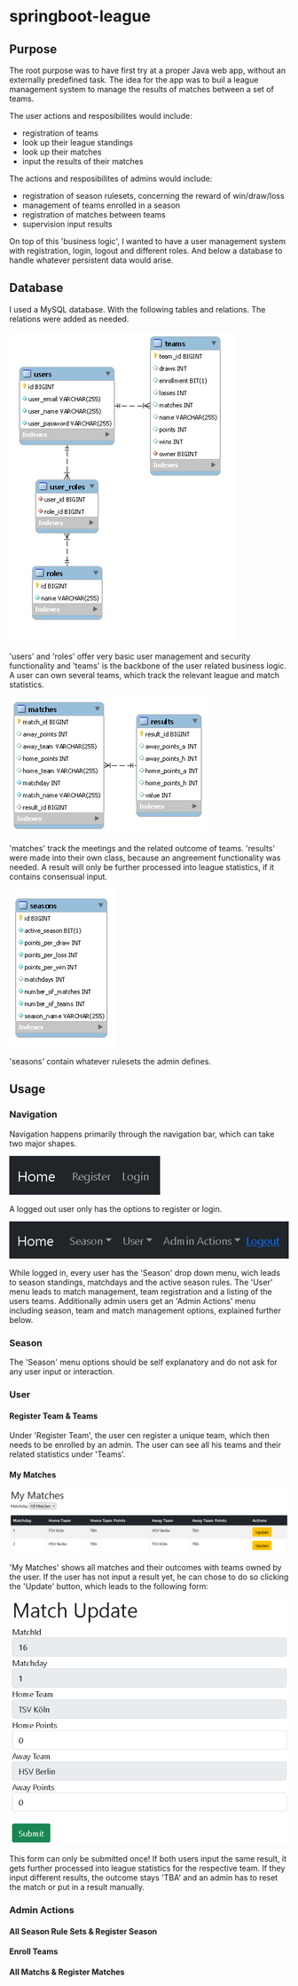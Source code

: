 # springboot-league

## Purpose
The root purpose was to have first try at a proper Java web app, without an externally predefined task.
The idea for the app was to buil a league management system to manage the results of matches between a set of teams.

The user actions and resposibilites would include:
- registration of teams
- look up their league standings
- look up their matches
- input the results of their matches

The actions and resposibilites of admins would include:
- registration of season rulesets, concerning the reward of win/draw/loss
- management of teams enrolled in a season
- registration of matches between teams
- supervision input results 

On top of this 'business logic', I wanted to have a user management system with registration, login, logout and different roles. And below a database to handle whatever persistent data would arise.

## Database
I used a MySQL database. With the following tables and relations. The relations were added as needed.

![alt text](https://github.com/JulianEichen/springboot-league/blob/main/pictures/db_users.png?raw=true)

'users' and 'roles' offer very basic user management and security functionality and 'teams' is the backbone of the user related business logic. A user can own several teams, which track the relevant league and match statistics.

![alt text](https://github.com/JulianEichen/springboot-league/blob/main/pictures/db_matches.png?raw=true)

'matches' track the meetings and the related outcome of teams. 'results' were made into their own class, because an angreement functionality was needed. A result will only be further processed into league statistics, if it contains consensual input. 

![alt text](https://github.com/JulianEichen/springboot-league/blob/main/pictures/db_seasons.png?raw=true)

'seasons' contain whatever rulesets the admin defines. 

## Usage

### Navigation

Navigation happens primarily through the navigation bar, which can take two major shapes.

![alt text](https://github.com/JulianEichen/springboot-league/blob/main/pictures/navbar_out.png?raw=true)

 A logged out user only has the options to register or login.

![alt text](https://github.com/JulianEichen/springboot-league/blob/main/pictures/navbar_in.png?raw=true)

While logged in, every user has the 'Season' drop down menu, wich leads to season standings, matchdays and the active season rules. The 'User' menu leads to match management, team registration and a listing of the users teams.  Additionally admin users get an 'Admin Actions' menu including season, team and match management options, explained further below.

### Season

The 'Season' menu options should be self explanatory and do not ask for any user input or interaction.

### User

#### Register Team & Teams

Under 'Register Team', the user cen register a unique team, which then needs to be enrolled by an admin. The user can see all his teams and their related statistics under 'Teams'.

#### My Matches

![alt text](https://github.com/JulianEichen/springboot-league/blob/main/pictures/user_matches.png?raw=true)

'My Matches' shows all matches and their outcomes with teams owned by the user. If the user has not input a result yet, he can chose to do so clicking the 'Update' button, which leads to the following form:

![alt text](https://github.com/JulianEichen/springboot-league/blob/main/pictures/user_matchupdate.png?raw=true)

This form can only be submitted once! If both users input the same result, it gets further processed into league statistics for the respective team. If they input different results, the outcome stays 'TBA' and an admin has to reset the match or put in a result manually. 

### Admin Actions

#### All Season Rule Sets & Register Season

#### Enroll Teams

#### All Matchs & Register Matches
